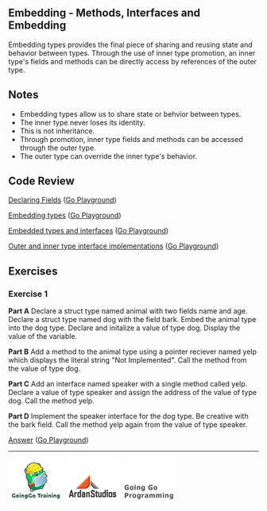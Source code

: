 ## Embedding - Methods, Interfaces and Embedding

Embedding types provides the final piece of sharing and reusing state and behavior between types. Through the use of inner type promotion, an inner type's fields and methods can be directly access by references of the outer type.

## Notes

* Embedding types allow us to share state or behvior between types.
* The inner type never loses its identity.
* This is not inheritance.
* Through promotion, inner type fields and methods can be accessed through the outer type.
* The outer type can override the inner type's behavior.

## Code Review

[Declaring Fields](example1/example1.go) ([Go Playground](http://play.golang.org/p/5LlI_KJ2ZT))

[Embedding types](example2/example2.go) ([Go Playground](http://play.golang.org/p/gqsDjMd5bG))

[Embedded types and interfaces](example3/example3.go) ([Go Playground](http://play.golang.org/p/3UVTkwprkM))

[Outer and inner type interface implementations](example4/example5.go) ([Go Playground](http://play.golang.org/p/Qn32CmIAIn))

## Exercises

### Exercise 1

**Part A** Declare a struct type named animal with two fields name and age. Declare a struct type named dog with the field bark. Embed the animal type into the dog type. Declare and initalize a value of type dog. Display the value of the variable.

**Part B** Add a method to the animal type using a pointer reciever named yelp which displays the literal string "Not Implemented". Call the method from the value of type dog.

**Part C** Add an interface named speaker with a single method called yelp. Declare a value of type speaker and assign the address of the value of type dog. Call the method yelp.

**Part D** Implement the speaker interface for the dog type. Be creative with the bark field. Call the method yelp again from the value of type speaker.

[Answer](exercises/exercise1/exercise1.go) ([Go Playground](http://play.golang.org/p/YtdNsTwAN7))

___
[![GoingGo Training](../../00-slides/images/ggt_logo.png)](http://www.goinggotraining.net)
[![Ardan Studios](../../00-slides/images/ardan_logo.png)](http://www.ardanstudios.com)
[![GoingGo Blog](../../00-slides/images/ggb_logo.png)](http://www.goinggo.net)
